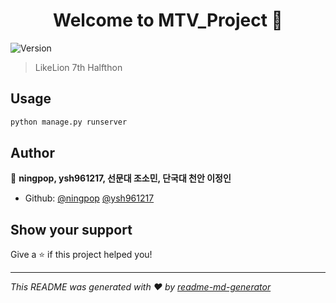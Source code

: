 ﻿<h1 align="center">Welcome to MTV_Project 👋</h1>
<p>
  <img alt="Version" src="https://img.shields.io/badge/version-0.1.0-blue.svg?cacheSeconds=2592000" />
</p>

> LikeLion 7th Halfthon

## Usage

```sh
python manage.py runserver
```

## Author

👤 **ningpop, ysh961217, 선문대 조소민, 단국대 천안 이정인**

* Github: [@ningpop](https://github.com/ningpop) [@ysh961217](https://github.com/ysh961217)

## Show your support

Give a ⭐️ if this project helped you!

***
_This README was generated with ❤️ by [readme-md-generator](https://github.com/kefranabg/readme-md-generator)_